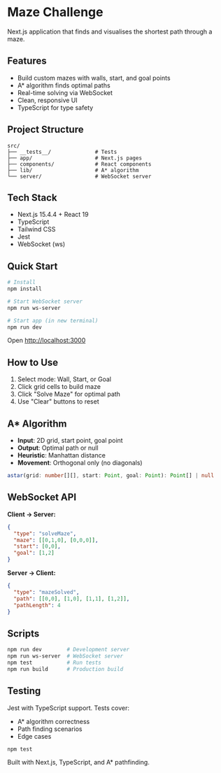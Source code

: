 # Maze Challenge

Next.js application that finds and visualises the shortest path through
a maze.

## Features

- Build custom mazes with walls, start, and goal points
- A* algorithm finds optimal paths
- Real-time solving via WebSocket
- Clean, responsive UI
- TypeScript for type safety

## Project Structure

```
src/
├── __tests__/              # Tests
├── app/                    # Next.js pages
├── components/             # React components
├── lib/                    # A* algorithm
└── server/                 # WebSocket server
```

## Tech Stack

- Next.js 15.4.4 + React 19
- TypeScript
- Tailwind CSS
- Jest
- WebSocket (ws)

## Quick Start

```bash
# Install
npm install

# Start WebSocket server
npm run ws-server

# Start app (in new terminal)
npm run dev
```

Open [http://localhost:3000](http://localhost:3000)

## How to Use

1. Select mode: Wall, Start, or Goal
2. Click grid cells to build maze
3. Click "Solve Maze" for optimal path
4. Use "Clear" buttons to reset

## A* Algorithm

- **Input**: 2D grid, start point, goal point
- **Output**: Optimal path or null
- **Heuristic**: Manhattan distance
- **Movement**: Orthogonal only (no diagonals)

```typescript
astar(grid: number[][], start: Point, goal: Point): Point[] | null
```

## WebSocket API

**Client → Server:**
```json
{
  "type": "solveMaze",
  "maze": [[0,1,0], [0,0,0]],
  "start": [0,0],
  "goal": [1,2]
}
```

**Server → Client:**
```json
{
  "type": "mazeSolved", 
  "path": [[0,0], [1,0], [1,1], [1,2]],
  "pathLength": 4
}
```

## Scripts

```bash
npm run dev        # Development server
npm run ws-server  # WebSocket server  
npm test           # Run tests
npm run build      # Production build
```

## Testing

Jest with TypeScript support. Tests cover:
- A* algorithm correctness
- Path finding scenarios
- Edge cases

```bash
npm test
```

Built with Next.js, TypeScript, and A* pathfinding.
